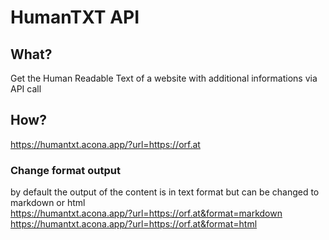 # HumanTXT API

## What?
Get the Human Readable Text of a website with additional informations via API call

## How?
https://humantxt.acona.app/?url=https://orf.at

### Change format output
by default the output of the content is in text format but can be changed to markdown or html  
https://humantxt.acona.app/?url=https://orf.at&format=markdown  
https://humantxt.acona.app/?url=https://orf.at&format=html  
